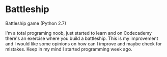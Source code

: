 # Battleship
Battleship game (Python 2.7)

I'm a total programing noob, just started to learn and on Codecademy
there's an exercise where you build a battleship. This is my improvement
and I would like some opinions on how can I improve and maybe check for
mistakes. Keep in my mind I started programming week ago.

